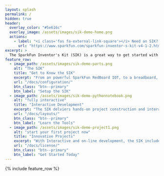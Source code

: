 ```yaml
---
layout: splash
permalink: /
hidden: true
header:
  overlay_color: "#5e616c"
  overlay_image: /assets/images/sik-demo-home.png
  actions:
    - label: "<i class='fas fa-external-link-square'></i> Need an SIK? Get one at SparkFun!"
      url: "https://www.sparkfun.com/sparkfun-inventor-s-kit-v4-1-2.html"
excerpt: >
  The SparkFun Inventor's Kit (SIK) is a great way to get started with programming and hardware interaction with MicroPython
feature_row:
  - image_path: /assets/images/sik-demo-parts.png
    alt: "The SIK"
    title: "Get to Know the SIK"
    excerpt: "From an powerful SparkFun RedBoard IOT, to a breadboard, the SIK has all the parts needed for 16 projects!"
    url: "/docs/configuration/"
    btn_class: "btn--primary"
    btn_label: "Setup the SIK"
  - image_path: /assets/images/sik-demo-pythonnotebook.png
    alt: "fully interactive"
    title: "Interactive Development"
    excerpt: "The SIK delviers hands-on project construction and interactive, notebook-based MicroPython development."
    url: "/docs/layouts/"
    btn_class: "btn--primary"
    btn_label: "Learn the Tools"
  - image_path: /assets/images/sik-demo-project1.png
    alt: "start your first project now"
    title: "Innovative Projects"
    excerpt: "With Interactive and on-line development, the SIK includes 16 electronics projects that leverage MicroPython"
    url: "/docs/license/"
    btn_class: "btn--primary"
    btn_label: "Get Started Today"      
---
```


{% include feature_row %}

